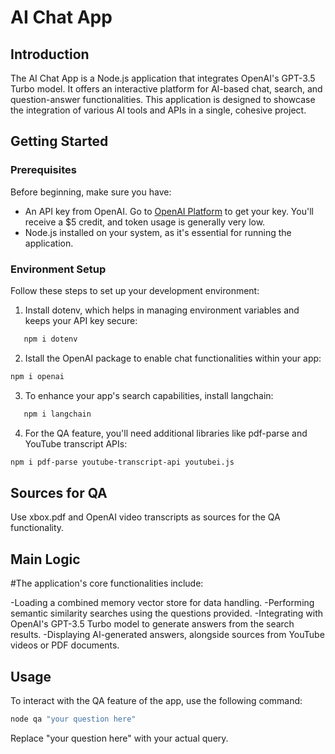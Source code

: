 # AI Chat App

## Introduction

The AI Chat App is a Node.js application that integrates OpenAI's GPT-3.5 Turbo model. It offers an interactive platform for AI-based chat, search, and question-answer functionalities. This application is designed to showcase the integration of various AI tools and APIs in a single, cohesive project.

## Getting Started

### Prerequisites

Before beginning, make sure you have:

- An API key from OpenAI. Go to [OpenAI Platform](https://platform.openai.com/usage) to get your key. You'll receive a $5 credit, and token usage is generally very low.
- Node.js installed on your system, as it's essential for running the application.

### Environment Setup

Follow these steps to set up your development environment:

1. Install dotenv, which helps in managing environment variables and keeps your API key secure:

```bash
   npm i dotenv
```

2. Istall the OpenAI package to enable chat functionalities within your app:

```bash
npm i openai
```

3. To enhance your app's search capabilities, install langchain:

```bash
   npm i langchain
```

4. For the QA feature, you'll need additional libraries like pdf-parse and YouTube transcript APIs:

```bash
npm i pdf-parse youtube-transcript-api youtubei.js
```

## Sources for QA

Use xbox.pdf and OpenAI video transcripts as sources for the QA functionality.

## Main Logic

#The application's core functionalities include:

-Loading a combined memory vector store for data handling.
-Performing semantic similarity searches using the questions provided.
-Integrating with OpenAI's GPT-3.5 Turbo model to generate answers from the search results.
-Displaying AI-generated answers, alongside sources from YouTube videos or PDF documents.

## Usage

To interact with the QA feature of the app, use the following command:

```bash
node qa "your question here"

```

Replace "your question here" with your actual query.
